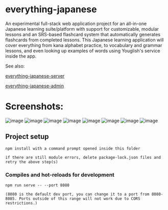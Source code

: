 # everything-japanese

An experimental full-stack web application project for an all-in-one Japanese learning suite/platform with support for customizable, modular lessons and an SRS-based flashcard system that automatically generates flashcards from completed lessons. This Japanese learning application will cover everything from kana alphabet practice, to vocabulary and grammar lessons, and even looking up examples of words using Youglish's service inside the app.

See also:

[everything-japanese-server](https://github.com/DiamondScythe/everything-japanese-server)

[everything-japanese-admin](https://github.com/DiamondScythe/everything-japanese-admin)

# Screenshots:
![image](https://github.com/DiamondScythe/everything-japanese/assets/91442924/d88e4a37-bc4a-456d-a7a6-17df4d2544bc)
![image](https://github.com/DiamondScythe/everything-japanese/assets/91442924/80dbf3ac-d375-4ed4-b8ce-cb5f43a5f395)
![image](https://github.com/DiamondScythe/everything-japanese/assets/91442924/d19a7860-c9df-4479-9973-61dca8fd4862)
![image](https://github.com/DiamondScythe/everything-japanese/assets/91442924/d87925ff-e61b-4eac-9848-b876048bc498)
![image](https://github.com/DiamondScythe/everything-japanese/assets/91442924/4c146055-afb9-43c8-a70e-a4ab5cb8bf32)
![image](https://github.com/DiamondScythe/everything-japanese/assets/91442924/aad7a9a9-41e5-4782-a882-cd30bfe696aa)
![image](https://github.com/DiamondScythe/everything-japanese/assets/91442924/13a8901c-a989-4fb4-bb0d-c8194da7d571)
![image](https://github.com/DiamondScythe/everything-japanese/assets/91442924/c6209dd2-71a2-4d0e-8ef8-8e7873055f7f)

## Project setup
```
npm install with a command prompt opened inside this folder

if there are still module errors, delete package-lock.json files and retry the above step(s)
```

### Compiles and hot-reloads for development
```
npm run serve -- --port 8080

(8080 is the default dev port, you can change it to a port from 8080-8085. Ports outside of this range will not work due to CORS restrictions.)

```

